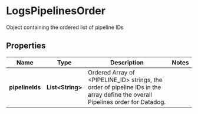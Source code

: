 

# LogsPipelinesOrder

Object containing the ordered list of pipeline IDs
## Properties

Name | Type | Description | Notes
------------ | ------------- | ------------- | -------------
**pipelineIds** | **List&lt;String&gt;** | Ordered Array of &lt;PIPELINE_ID&gt; strings, the order of pipeline IDs in the array define the overall Pipelines order for Datadog. | 



